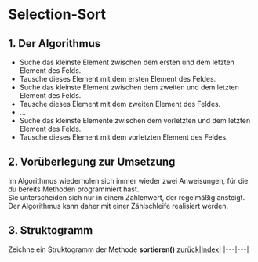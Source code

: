   <meta charset="utf-8" />
  <title>Informatik</title>
  <link rel="stylesheet" href="https://Hi2272.github.io/StyleMD.css">
 
 # Selection-Sort
 ## 1. Der Algorithmus

 - Suche das kleinste Element zwischen dem ersten und dem letzten Element des Felds.
 - Tausche dieses Element mit dem ersten Element des Feldes.
 - Suche das kleinste Element zwischen dem zweiten und dem letzten Element des Felds.
 - Tausche dieses Element mit dem zweiten Element des Feldes.
 - ...
 - Suche das kleinste Elemente zwischen dem vorletzten und dem letzten Element des Felds.
 - Tausche dieses Element mit dem vorletzten Element des Feldes.
  
## 2. Vorüberlegung zur Umsetzung
Im Algorithmus wiederholen sich immer wieder zwei Anweisungen, für die du bereits Methoden programmiert hast.  
Sie unterscheiden sich nur in einem Zahlenwert, der regelmäßig ansteigt. 
Der Algorithmus kann daher mit einer Zählschleife realisiert werden.
## 3. Struktogramm
Zeichne ein Struktogramm der Methode **sortieren()**
[zurück](../OIDE_WS_5_Sort/index.html)|[Index](../index.html)|
|---|---|
